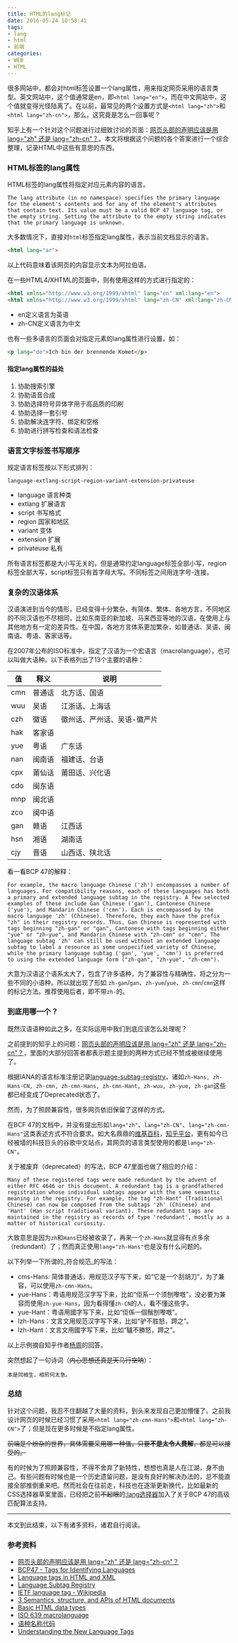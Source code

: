 ```yaml
---
title: HTML的lang标记
date: 2016-05-24 10:58:41
tags: 
- lang
- html
- 前端
categories:
- WEB
- HTML
---
```


很多网站中，都会对html标签设置一个lang属性，用来指定网页采用的语言类型。英文网站中，这个值通常是en，即`<html lang="en">`，而在中文网站中，这个值就变得光怪陆离了。在以前，最常见的两个设置方式是`<html lang="zh">`和`<html lang="zh-cn">`，那么，这究竟是怎么一回事呢？

<!--more-->

知乎上有一个针对这个问题进行过细致讨论的页面：[网页头部的声明应该是用 lang="zh" 还是 lang="zh-cn"？][1]。本文将根据这个问题的各个答案进行一个综合整理，记录HTML中这些有意思的东西。

### HTML标签的lang属性

HTML标签的lang属性将指定对应元素内容的语言。

```blockquote The lang and xml:lang attributes https://www.w3.org/TR/html5/dom.html#the-lang-and-xml:lang-attributes
The lang attribute (in no namespace) specifies the primary language for the element's contents and for any of the element's attributes that contain text. Its value must be a valid BCP 47 language tag, or the empty string. Setting the attribute to the empty string indicates that the primary language is unknown.
```

大多数情况下，直接对`html`标签指定lang属性，表示当前文档显示的语言。

```html
<html lang="ar">    
```

以上代码意味着该网页的内容显示文本为阿拉伯语。

在一些HTML4/XHTML的页面中，则有使用这样的方式进行指定的：

```html
<html xmlns="http://www.w3.org/1999/xhtml" lang="en" xml:lang="en">
<html xmlns="http://www.w3.org/1999/xhtml" lang="zh-CN" xml:lang="zh-CN">
```

- en定义语言为英语
- zh-CN定义语言为中文

也有一些多语言的页面会对指定元素的lang属性进行设置，如：

```html 指定该p标签的语言为德语
<p lang="de">Ich bin der brennende Komet</p>
```

#### 指定lang属性的益处

1. 协助搜索引擎
2. 协助语音合成
3. 协助选择符号异体字用于高品质的印刷
4. 协助选择一套引号
5. 协助解决连字符、绑定和空格
6. 协助进行拼写检查和语法检查

### 语言文字标签书写顺序

规定语言标签按以下形式排列：

```blockquote 该顺序由RFC 5646也就是BCP 47指定
language-extlang-script-region-variant-extension-privateuse
```

- language 语言种类
- extlang 扩展语言
- script 书写格式
- region 国家和地区
- variant 变体
- extension 扩展
- privateuse 私有

所有语言标签都是大小写无关的，但是通常约定language标签全部小写，region标签全部大写，script标签只有首字母大写。不同标签之间用连字号-连接。

### 复杂的汉语体系

汉语演进到当今的情形，已经变得十分繁杂，有简体、繁体、各地方言，不同地区的不同汉语也不尽相同，比如东南亚的新加坡、马来西亚等地的汉语，在使用上与其他地方有一定的差异性。在中国，各地方言体系更加繁杂，如普通话、吴语、闽南语、粤语、客家话等。

在2007年公布的ISO标准中，指定了汉语为一个宏语言（macrolanguage），也可以叫做大语种。以下表格列出了13个主要的语种：

值|释义|说明
---|---|---
cmn|普通话|北方话、国语
wuu|吴语|江浙话、上海话
czh|徽语|徽州话、严州话、吴语-徽严片
hak|客家语|
yue|粤语|广东话
nan|闽南语|福建话、台语
cpx|莆仙话|莆田话、兴化语
cdo|闽东语|
mnp|闽北语|
zco|闽中语|
gan|赣语|江西话
hsn|湘语|湖南话
cjy|晋语|山西话、陕北话

看一看BCP 47的解释：

```blockquote BCP 47 https://tools.ietf.org/html/bcp47#section-2.2.2
For example, the macro language Chinese ('zh') encompasses a number of languages. For compatibility reasons, each of these languages has both a primary and extended language subtag in the registry. A few selected examples of these include Gan Chinese ('gan'), Cantonese Chinese ('yue'), and Mandarin Chinese ('cmn'). Each is encompassed by the macro language 'zh' (Chinese). Therefore, they each have the prefix "zh" in their registry records. Thus, Gan Chinese is represented with tags beginning "zh-gan" or "gan", Cantonese with tags beginning either "yue" or "zh-yue", and Mandarin Chinese with "zh-cmn" or "cmn". The language subtag 'zh' can still be used without an extended language subtag to label a resource as some unspecified variety of Chinese, while the primary language subtag ('gan', 'yue', 'cmn') is preferred to using the extended language form ("zh-gan", "zh-yue", "zh-cmn").
```

大意为汉语这个语系太大了，包含了许多语种，为了兼容性与精确性，将之分为一些不同的小语种。所以就出现了形如 `zh-gan`/`gan`、`zh-yue`/`yue`、`zh-cmn`/`cmn`这样的标记方法。推荐使用后者，即不带`zh-`的。

### 到底用哪一个？

既然汉语语种如此之多，在实际运用中我们到底应该怎么处理呢？

之前提到的知乎上的问题：[网页头部的声明应该是用 lang="zh" 还是 lang="zh-cn"？][1]，里面的大部分回答者都表示题主提到的两种方式已经不赞成被继续使用了。

根据IANA的语言标准注册记录[language-subtag-registry][4]，诸如`zh-Hans, zh-Hans-CN, zh-cmn, zh-cmn-Hans, zh-cmn-Hant, zh-wuu, zh-yue, zh-gan`这些都已经变成了Deprecated状态了。

然而，为了照顾兼容性，很多网页依旧保留了这样的方式。

在BCF 47的文档中，并没有提出形如`lang="zh"`、`lang="zh-CN"`、`lang="zh-cmn-Hans"`这类表述方式不符合要求。如大名鼎鼎的[维基百科](https://zh.wikipedia.org/)，[知乎平台](https://www.zhihu.com/)，更有如今已经被墙的科技巨头的谷歌中文站点，其网页的语言类型使用的都是`lang="zh-CN"`。

关于被废弃（deprecated）的写法，BCP 47里面也做了相应的介绍：
```blockquote BCP 47 http://tools.ietf.org/html/bcp47#section-2.2.8
Many of these registered tags were made redundant by the advent of either RFC 4646 or this document. A redundant tag is a grandfathered registration whose individual subtags appear with the same semantic meaning in the registry. For example, the tag "zh-Hant" (Traditional Chinese) can now be composed from the subtags 'zh' (Chinese) and 'Hant' (Han script traditional variant). These redundant tags are maintained in the registry as records of type 'redundant', mostly as a matter of historical curiosity.
```

大致意思是因为`zh`和`Hans`已经被收录了，再来一个`zh-Hans`就显得有点多余（redundant）了；然而真正使用`lang="zh-Hans"`也是没有什么问题的。

以下列举一下所谓的_符合规范_的写法：
- cms-Hans: 简体普通话，用规范汉子写下来，如“它是一个刮胡刀”，为了兼容，可以使用`zh-cmn-Hans`。
- yue-Hans：粤语用规范汉字写下来，比如“佢系一个须刨嚟嘅”，没必要为兼容而使用`zh-yue-Hans`，因为看得懂`zh-CN`的人，看不懂这些字。
- yue-Hant：粤语用國字写下来，比如“佢係一個鬚刨嚟嘅”。
- lzh-Hans：文言文用规范汉字写下来，比如“驴不胜怒，蹄之”。
- lzh-Hant：文言文用國字写下来，比如“驢不勝怒，蹄之”。

以上示例摘自知乎作者[杨周](https://www.zhihu.com/question/20797118/answer/81543429)的回答。

突然想起了一句诗词（~~内心思想还真是天马行空呐~~）：
```blockquote 曹植,七步诗
本是同根生，相煎何太急。
```

### 总结

针对这个问题，我忍不住翻越了大量的资料，到头来发现自己更加懵懂了。之前我设计网页的时候已经习惯了采用`<html lang="zh-cmn-Hans">`和`<html lang="zh-CN">`了；但是现在更多时候是不指定lang属性。

~~前端是个纷杂的世界，具体需要采用哪一种值，只要**不是太令人费解**，都是可以接受的。~~

有的时候为了照顾兼容性，不得不舍弃了新特性，想想也真是人在江湖，身不由己。有些问题有时候也是一个历史遗留问题，是没有良好的解决办法的，总不能直接全部推倒重来吧。然而社会在往前走，科技也在逐渐更新换代，比如最新的CSS选择器草案里面，已经把之前~~不起眼~~的[:lang选择器](https://drafts.csswg.org/selectors/#lang-pseudo)加入了关于BCP 47的高级匹配算法支持。

---
本文到此结束，以下有诸多资料，诸君自行阅读。

### 参考资料
- [网页头部的声明应该是用 lang="zh" 还是 lang="zh-cn"？][1]
- [BCP47 - Tags for Identifying Languages][2]
- [Language tags in HTML and XML][3]
- [Language Subtag Registry][4]
- [IETF language tag - Wikipedia][5]
- [3 Semantics, structure, and APIs of HTML documents][6]
- [Basic HTML data types][7]
- [ISO 639 macrolanguage][8]
- [语种名称代码][9]
- [Understanding the New Language Tags][10]

[1]: https://www.zhihu.com/question/20797118
[2]: http://tools.ietf.org/html/bcp47
[3]: https://www.w3.org/International/articles/language-tags/
[4]: http://www.iana.org/assignments/language-subtag-registry/language-subtag-registry
[5]: https://en.wikipedia.org/wiki/IETF_language_tag
[6]: https://www.w3.org/TR/html5/dom.html#the-lang-and-xml:lang-attributes
[7]: https://www.w3.org/TR/html4/types.html#h-6.8
[8]: https://en.wikipedia.org/wiki/ISO_639_macrolanguage
[9]: http://www.ruanyifeng.com/blog/2008/02/codes_for_language_names.html
[10]: https://www.w3.org/International/articles/bcp47/